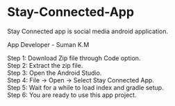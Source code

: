 # Stay-Connected-App <br>
Stay Connected app is social media android application.

App Developer - Suman K.M <br>

Step 1: Download Zip file through Code option. <br>
Step 2: Extract the zip file. <br>
Step 3: Open the Android Studio. <br>
Step 4: File → Open → Select Stay Connected App. <br>
Step 5: Wait for a while to load index and gradle setup. <br>
Step 6: You are ready to use this app project. <br>

